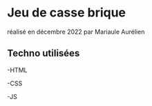 # Jeu de casse brique

réalisé en décembre 2022 par Mariaule Aurélien 

## Techno utilisées
-HTML

-CSS

-JS